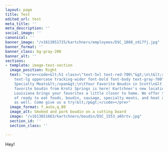 ```yaml
---
layout: page
title: Test
edited_url: test
meta_title: ''
meta_description: ''
social_image: ''
canonical: ''
banner_image: "/v1613851725/kartchners/employees/DSC_1888_zdi7fj.jpg"
banner_format: ''
banner_class: bg-gray-200
banner_alt: ''
sections:
- template: image-text-section
  image_position: Right
  text: "<pre><code>&lt;h1 class=\"text-5xl text-red-700\"&gt;\n\t&lt;span class=\"block
    text-lg uppercase tracking-wider font-bold font-body text-gray-700\"&gt;Kartchner's
    Specialty Meats&lt;/span&gt;\n\tYour Favorite Boudin in Scott\n&lt;/h1&gt;\n &lt;p&gt;Your
    favorite boudin from Krotz Springs is here! Kartchner's new location in Scott,
    Louisiana brings your favorites a little closer to home. We offer the same menu
    of ready to eat foods, boudin, sausage, specialty meats, and heat and eat items
    as well. Come give us a try!&lt;/p&gt;</code></pre>"
  image_format: f_auto,q_80
  image_alt: Smoked and pork boudin on a cutting board
  image: "/v1613851663/kartchners/boudin/DSC_1553_a6hrtv.jpg"
  section_id: ''
  section_class: ''

---
```

Hey!